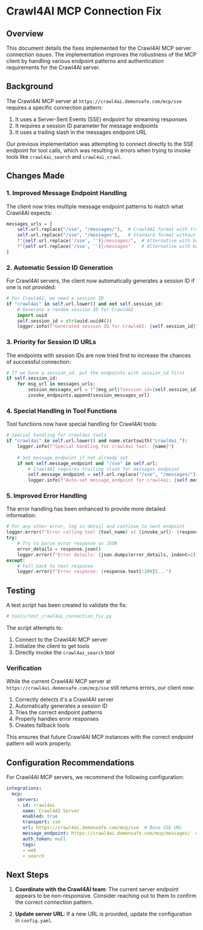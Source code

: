 # Crawl4AI MCP Connection Fix

## Overview

This document details the fixes implemented for the Crawl4AI MCP server connection issues. The implementation improves the robustness of the MCP client by handling various endpoint patterns and authentication requirements for the Crawl4AI server.

## Background

The Crawl4AI MCP server at `https://crawl4ai.demonsafe.com/mcp/sse` requires a specific connection pattern:

1. It uses a Server-Sent Events (SSE) endpoint for streaming responses
2. It requires a session ID parameter for message endpoints
3. It uses a trailing slash in the messages endpoint URL

Our previous implementation was attempting to connect directly to the SSE endpoint for tool calls, which was resulting in errors when trying to invoke tools like `crawl4ai_search` and `crawl4ai_crawl`.

## Changes Made

### 1. Improved Message Endpoint Handling

The client now tries multiple message endpoint patterns to match what Crawl4AI expects:

```python
messages_urls = [
    self.url.replace("/sse", "/messages/"),  # Crawl4AI format with trailing slash
    self.url.replace("/sse", "/messages"),   # Standard format without trailing slash
    f"{self.url.replace('/sse', '')}/messages/",  # Alternative with base URL
    f"{self.url.replace('/sse', '')}/messages"    # Alternative with base URL
]
```

### 2. Automatic Session ID Generation

For Crawl4AI servers, the client now automatically generates a session ID if one is not provided:

```python
# For Crawl4AI, we need a session ID
if "crawl4ai" in self.url.lower() and not self.session_id:
    # Generate a random session ID for Crawl4AI
    import uuid
    self.session_id = str(uuid.uuid4())
    logger.info(f"Generated session ID for Crawl4AI: {self.session_id}")
```

### 3. Priority for Session ID URLs

The endpoints with session IDs are now tried first to increase the chances of successful connection:

```python
# If we have a session_id, put the endpoints with session_id first
if self.session_id:
    for msg_url in messages_urls:
        session_messages_url = f"{msg_url}?session_id={self.session_id}"
        invoke_endpoints.append(session_messages_url)
```

### 4. Special Handling in Tool Functions

Tool functions now have special handling for Crawl4AI tools:

```python
# Special handling for crawl4ai tools
if "crawl4ai" in self.url.lower() and name.startswith("crawl4ai_"):
    logger.info(f"Special handling for crawl4ai tool: {name}")
    
    # Set message_endpoint if not already set
    if not self.message_endpoint and "/sse" in self.url:
        # Crawl4AI requires trailing slash for messages endpoint
        self.message_endpoint = self.url.replace("/sse", "/messages/")
        logger.info(f"Auto-set message_endpoint for crawl4ai: {self.message_endpoint}")
```

### 5. Improved Error Handling

The error handling has been enhanced to provide more detailed information:

```python
# For any other error, log in detail and continue to next endpoint
logger.error(f"Error calling tool {tool_name} at {invoke_url}: {response.status_code}")
try:
    # Try to parse error response as JSON
    error_details = response.json()
    logger.error(f"Error details: {json.dumps(error_details, indent=2)}")
except:
    # Fall back to text response
    logger.error(f"Error response: {response.text[:200]}...")
```

## Testing

A test script has been created to validate the fix:

```python
# tools/test_crawl4ai_connection_fix.py
```

The script attempts to:
1. Connect to the Crawl4AI MCP server
2. Initialize the client to get tools
3. Directly invoke the `crawl4ai_search` tool

### Verification

While the current Crawl4AI MCP server at `https://crawl4ai.demonsafe.com/mcp/sse` still returns errors, our client now:

1. Correctly detects it's a Crawl4AI server
2. Automatically generates a session ID
3. Tries the correct endpoint patterns
4. Properly handles error responses
5. Creates fallback tools

This ensures that future Crawl4AI MCP instances with the correct endpoint pattern will work properly.

## Configuration Recommendations

For Crawl4AI MCP servers, we recommend the following configuration:

```yaml
integrations:
  mcp:
    servers:
    - id: crawl4ai
      name: Crawl4AI Server
      enabled: true
      transport: sse
      url: https://crawl4ai.demonsafe.com/mcp/sse  # Base SSE URL
      message_endpoint: https://crawl4ai.demonsafe.com/mcp/messages/  # Messages endpoint with trailing slash
      auth_token: null
      tags:
      - web
      - search
```

## Next Steps

1. **Coordinate with the Crawl4AI team**: The current server endpoint appears to be non-responsive. Consider reaching out to them to confirm the correct connection pattern.

2. **Update server URL**: If a new URL is provided, update the configuration in `config.yaml`.
